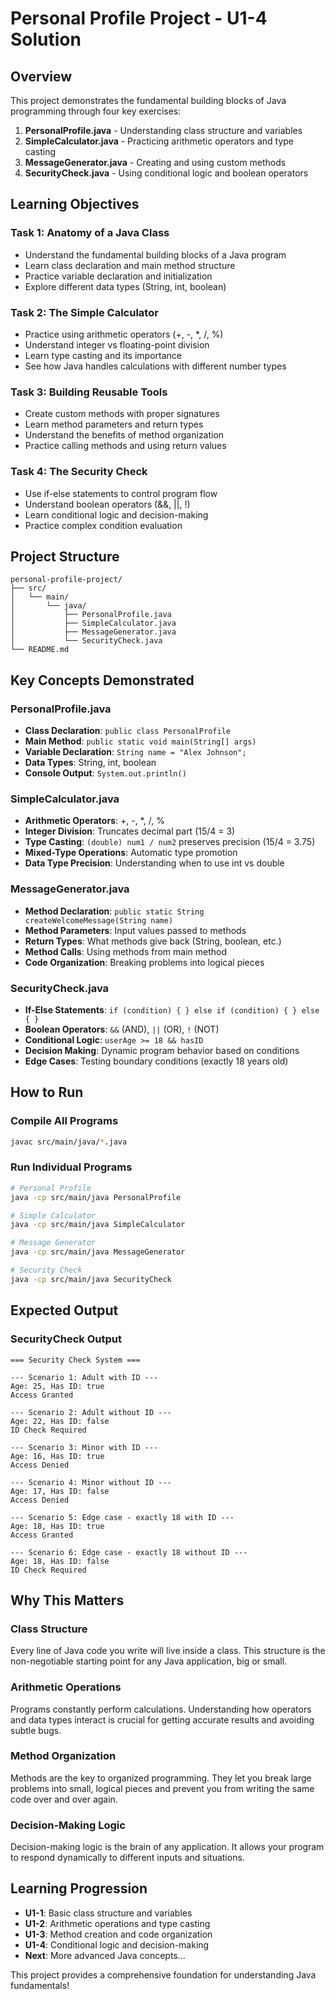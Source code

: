 # Personal Profile Project - U1-4 Solution

## Overview
This project demonstrates the fundamental building blocks of Java programming through four key exercises:
1. **PersonalProfile.java** - Understanding class structure and variables
2. **SimpleCalculator.java** - Practicing arithmetic operators and type casting
3. **MessageGenerator.java** - Creating and using custom methods
4. **SecurityCheck.java** - Using conditional logic and boolean operators

## Learning Objectives

### Task 1: Anatomy of a Java Class
- Understand the fundamental building blocks of a Java program
- Learn class declaration and main method structure
- Practice variable declaration and initialization
- Explore different data types (String, int, boolean)

### Task 2: The Simple Calculator
- Practice using arithmetic operators (+, -, *, /, %)
- Understand integer vs floating-point division
- Learn type casting and its importance
- See how Java handles calculations with different number types

### Task 3: Building Reusable Tools
- Create custom methods with proper signatures
- Learn method parameters and return types
- Understand the benefits of method organization
- Practice calling methods and using return values

### Task 4: The Security Check
- Use if-else statements to control program flow
- Understand boolean operators (&&, ||, !)
- Learn conditional logic and decision-making
- Practice complex condition evaluation

## Project Structure
```
personal-profile-project/
├── src/
│   └── main/
│       └── java/
│           ├── PersonalProfile.java
│           ├── SimpleCalculator.java
│           ├── MessageGenerator.java
│           └── SecurityCheck.java
└── README.md
```

## Key Concepts Demonstrated

### PersonalProfile.java
- **Class Declaration**: `public class PersonalProfile`
- **Main Method**: `public static void main(String[] args)`
- **Variable Declaration**: `String name = "Alex Johnson";`
- **Data Types**: String, int, boolean
- **Console Output**: `System.out.println()`

### SimpleCalculator.java
- **Arithmetic Operators**: +, -, *, /, %
- **Integer Division**: Truncates decimal part (15/4 = 3)
- **Type Casting**: `(double) num1 / num2` preserves precision (15/4 = 3.75)
- **Mixed-Type Operations**: Automatic type promotion
- **Data Type Precision**: Understanding when to use int vs double

### MessageGenerator.java
- **Method Declaration**: `public static String createWelcomeMessage(String name)`
- **Method Parameters**: Input values passed to methods
- **Return Types**: What methods give back (String, boolean, etc.)
- **Method Calls**: Using methods from main method
- **Code Organization**: Breaking problems into logical pieces

### SecurityCheck.java
- **If-Else Statements**: `if (condition) { } else if (condition) { } else { }`
- **Boolean Operators**: `&&` (AND), `||` (OR), `!` (NOT)
- **Conditional Logic**: `userAge >= 18 && hasID`
- **Decision Making**: Dynamic program behavior based on conditions
- **Edge Cases**: Testing boundary conditions (exactly 18 years old)

## How to Run

### Compile All Programs
```bash
javac src/main/java/*.java
```

### Run Individual Programs
```bash
# Personal Profile
java -cp src/main/java PersonalProfile

# Simple Calculator
java -cp src/main/java SimpleCalculator

# Message Generator
java -cp src/main/java MessageGenerator

# Security Check
java -cp src/main/java SecurityCheck
```

## Expected Output

### SecurityCheck Output
```
=== Security Check System ===

--- Scenario 1: Adult with ID ---
Age: 25, Has ID: true
Access Granted

--- Scenario 2: Adult without ID ---
Age: 22, Has ID: false
ID Check Required

--- Scenario 3: Minor with ID ---
Age: 16, Has ID: true
Access Denied

--- Scenario 4: Minor without ID ---
Age: 17, Has ID: false
Access Denied

--- Scenario 5: Edge case - exactly 18 with ID ---
Age: 18, Has ID: true
Access Granted

--- Scenario 6: Edge case - exactly 18 without ID ---
Age: 18, Has ID: false
ID Check Required
```

## Why This Matters

### Class Structure
Every line of Java code you write will live inside a class. This structure is the non-negotiable starting point for any Java application, big or small.

### Arithmetic Operations
Programs constantly perform calculations. Understanding how operators and data types interact is crucial for getting accurate results and avoiding subtle bugs.

### Method Organization
Methods are the key to organized programming. They let you break large problems into small, logical pieces and prevent you from writing the same code over and over again.

### Decision-Making Logic
Decision-making logic is the brain of any application. It allows your program to respond dynamically to different inputs and situations.

## Learning Progression
- **U1-1**: Basic class structure and variables
- **U1-2**: Arithmetic operations and type casting
- **U1-3**: Method creation and code organization
- **U1-4**: Conditional logic and decision-making
- **Next**: More advanced Java concepts...

This project provides a comprehensive foundation for understanding Java fundamentals!
